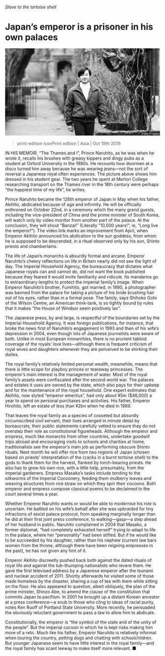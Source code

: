 ###### Slave to the tortoise shell

# Japan’s emperor is a prisoner in his own palaces 

![image](images/20191019_ASP003_0.jpg) 

> print-edition iconPrint edition | Asia | Oct 19th 2019 

IN HIS MEMOIR, “The Thames and I”, Prince Naruhito, as he was when he wrote it, recalls his brushes with greasy kippers and dingy pubs as a student at Oxford University in the 1980s. He recounts how doormen at a disco turned him away because he was wearing jeans—not the sort of reversal a Japanese royal often experiences. The picture above shows him dressed in his student gear. The two years he spent at Merton College researching transport on the Thames river in the 18th century were perhaps “the happiest time of my life”, he writes. 

Prince Naruhito became the 126th emperor of Japan in May when his father, Akihito, abdicated because of age and infirmity. He will be officially enthroned on October 22nd, in a ceremony which the many grand guests, including the vice-president of China and the prime minister of South Korea, will watch only by video monitor from another part of the palace. At the conclusion, they will shout “Banzai!” (Literally “10,000 years!”; ie, “Long live the emperor!”). The video link marks an improvement from April, when Emperor Akihito announced his abdication to the sun goddess, from whom he is supposed to be descended, in a ritual observed only by his son, Shinto priests and chamberlains. 

The life of Japan’s monarchs is absurdly formal and arcane. Emperor Naruhito’s cheery reflections on life in Britain nearly did not see the light of day. The Imperial Household Agency, the bureaucracy that dictates what Japanese royals can and cannot do, did not want the book published because they feared it would invite familiarity and ridicule. Its mandarins go to extraordinary lengths to protect the imperial family’s image. When Emperor Naruhito’s brother, Fumihito, got married, in 1990, a photographer was banned from the palace for taking a picture of his bride brushing hair out of his eyes, rather than in a formal pose. The family, says Shihoko Goto of the Wilson Centre, an American think-tank, is so tightly bound by rules that it makes “the House of Windsor seem positively lax”. 

The Japanese press, by and large, is respectful of the boundaries set by the Imperial Household Agency. It was foreign publications, for instance, that broke the news first of Naruhito’s engagement in 1993 and then of his wife’s depression in 2004, even though lots of Japanese journalists were aware of both. Unlike in most European monarchies, there is no prurient tabloid coverage of the royals’ love lives—although there is frequent criticism of royal wives and daughters whenever they are perceived to be shirking their duties. 

The royal family’s relatively limited personal wealth, meanwhile, means that there is little scope for playboy princes or tearaway princesses. The emperor’s main interest is the management of water. Most of the royal family’s assets were confiscated after the second world war. The palaces and estates it uses are owned by the state, which also pays for their upkeep and for the maintenance of the royal household. One expert estimates that Akihito, now styled “emperor emeritus”, had only about ¥5m ($46,000) a year to spend on personal purchases and activities. His father, Emperor Hirohito, left an estate of less than ¥2bn when he died in 1989. 

That leaves the royal family as a species of cosseted but absurdly circumscribed civil servant, their lives arranged in minute detail by bureaucrats, their public statements carefully vetted to ensure they do not overstep their role as constitutional figureheads. Although the emperor and empress, much like monarchs from other countries, undertake goodwill trips abroad and encouraging visits to schools and charities at home, traditionalists see the emperor’s main job as performing obscure Shinto rituals. Next month he will offer rice from two regions of Japan (chosen based on priests’ interpretation of the cracks in a burnt tortoise shell) to the gods to thank them for the harvest, flanked by torch-bearing priests. He also has to grow his own rice, with a little help, presumably, from the imperial gardeners. Empress Masako’s tasks include tending to the silkworms of the Imperial Cocoonery, feeding them mulberry leaves and weaving structures from rice straw on which they spin their cocoons. Both emperor and empress compose classical poems to be declaimed to the court several times a year. 

Whether Emperor Naruhito wants or would be able to modernise his role is uncertain. He battled on his wife’s behalf after she was upbraided for tiny infractions of sexist palace protocol, from speaking marginally longer than he did at their first joint press conference, to walking—gasp—a step ahead of her husband in public. Naruhito complained in 2004 that Masako, a former diplomat, “had completely exhausted herself” trying to adapt to life in the palace, where her “personality” had been stifled. But if he would like to be succeeded by his daughter, rather than his nephew (current law bars women from the throne, although there have been reigning empresses in the past), he has not given any hint of it. 

Emperor Akihito discreetly pushed back both against the dated rituals of royal life and against the tub-thumping nationalists who revere them. He gave the first televised address by a Japanese emperor after the tsunami and nuclear accident of 2011. Shortly afterwards he visited some of those made homeless by the disaster, sharing a cup of tea with them while sitting on the floor. He also appeared to question, albeit obliquely, the plan of the prime minister, Shinzo Abe, to amend the clause of the constitution that commits Japan to pacifism. In 2001 he brought up a distant Korean ancestor at a press conference—a snub to those who cling to ideas of racial purity, notes Ken Ruoff of Portland State University. More recently, he persuaded the obviously reluctant government to pass a law to allow him to abdicate. 

Constitutionally, the emperor is “the symbol of the state and of the unity of the people”. But the imperial cocoon in which he is kept risks making him more of a relic. Much like his father, Emperor Naruhito is relatively informal when touring the country, petting dogs and chatting with schoolchildren. But younger Japanese seem to have little interest in the royal family—and the royal family has scant leeway to make itself more relevant. ■ 

